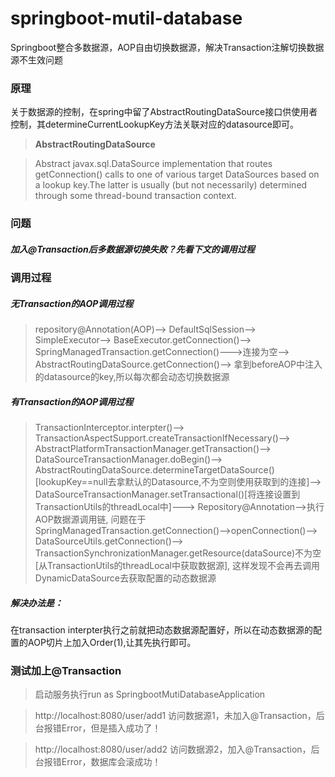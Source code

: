 # springboot-mutil-database
Springboot整合多数据源，AOP自由切换数据源，解决Transaction注解切换数据源不生效问题


### 原理
关于数据源的控制，在spring中留了AbstractRoutingDataSource接口供使用者控制，其determineCurrentLookupKey方法关联对应的datasource即可。
>**AbstractRoutingDataSource**

>Abstract javax.sql.DataSource implementation that routes getConnection() calls to one of various target DataSources based on a lookup key.The latter is usually (but not necessarily) determined through some thread-bound transaction context.

### 问题
##### 加入@Transaction后多数据源切换失败？先看下文的调用过程

### 调用过程
##### 无Transaction的AOP调用过程
>repository@Annotation(AOP)-->
DefaultSqlSession-->
SimpleExecutor-->
BaseExecutor.getConnection()-->
SpringManagedTransaction.getConnection()--->连接为空-->
AbstractRoutingDataSource.getConnection()-->
拿到beforeAOP中注入的datasource的key,所以每次都会动态切换数据源

##### 有Transaction的AOP调用过程
>TransactionInterceptor.interpter()-->
TransactionAspectSupport.createTransactionIfNecessary()-->
AbstractPlatformTransactionManager.getTransaction()-->
DataSourceTransactionManager.doBegin()-->
AbstractRoutingDataSource.determineTargetDataSource()[lookupKey==null去拿默认的Datasource,不为空则使用获取到的连接]-->
DataSourceTransactionManager.setTransactional()[将连接设置到TransactionUtils的threadLocal中]--->
Repository@Annotation-->执行AOP数据源调用链,
问题在于SpringManagedTransaction.getConnection()-->openConnection()-->
DataSourceUtils.getConnection()-->
TransactionSynchronizationManager.getResource(dataSource)不为空[从TransactionUtils的threadLocal中获取数据源],
这样发现不会再去调用DynamicDataSource去获取配置的动态数据源

##### 解决办法是：
在transaction interpter执行之前就把动态数据源配置好，所以在动态数据源的配置的AOP切片上加入Order(1),让其先执行即可。

### 测试加上@Transaction
> 启动服务执行run as SpringbootMutiDatabaseApplication

> http://localhost:8080/user/add1 访问数据源1，未加入@Transaction，后台报错Error，但是插入成功了！

> http://localhost:8080/user/add2 访问数据源2，加入@Transaction，后台报错Error，数据库会滚成功！

